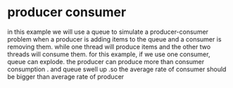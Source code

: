 # producer consumer

in this example we will use a queue to simulate a producer-consumer problem 
when a producer is adding items to the queue and a consumer is removing them.
while one thread will produce items and the other two threads will consume them.
for this example, if we use one consumer, queue can explode. the producer can produce more than consumer consumption . and queue swell up .so the average rate of consumer should be bigger than  average rate of producer